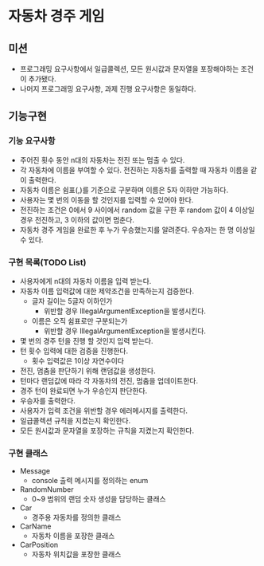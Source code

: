 # 자동차 경주 게임
## 미션
* 프로그래밍 요구사항에서 일급콜렉션, 모든 원시값과 문자열을 포장해야하는 조건이 추가됐다.
* 나머지 프로그래밍 요구사항, 과제 진행 요구사항은 동일하다.

## 기능구현

### 기능 요구사항
- 주어진 횟수 동안 n대의 자동차는 전진 또는 멈출 수 있다.
- 각 자동차에 이름을 부여할 수 있다. 전진하는 자동차를 출력할 때 자동차 이름을 같이 출력한다.
- 자동차 이름은 쉼표(,)를 기준으로 구분하며 이름은 5자 이하만 가능하다.
- 사용자는 몇 번의 이동을 할 것인지를 입력할 수 있어야 한다.
- 전진하는 조건은 0에서 9 사이에서 random 값을 구한 후 random 값이 4 이상일 경우 전진하고, 3 이하의 값이면 멈춘다.
- 자동차 경주 게임을 완료한 후 누가 우승했는지를 알려준다. 우승자는 한 명 이상일 수 있다.

### 구현 목록(TODO List)
* 사용자에게 n대의 자동차 이름을 입력 받는다.
* 자동차 이름 입력값에 대한 제약조건을 만족하는지 검증한다.
  * 글자 길이는 5글자 이하인가
    * 위반할 경우 IllegalArgumentException을 발생시킨다.
  * 이름은 오직 쉼표로만 구분되는가
    * 위반할 경우 IllegalArgumentException을 발생시킨다.
* 몇 번의 경주 턴을 진행 할 것인지 입력 받는다.
* 턴 횟수 입력에 대한 검증을 진행한다.
  * 횟수 입력값은 1이상 자연수이다
* 전진, 멈춤을 판단하기 위해 랜덤값을 생성한다.
* 턴마다 랜덤값에 따라 각 자동차의 전진, 멈춤을 업데이트한다.
* 경주 턴이 완료되면 누가 우승인지 판단한다.
* 우승자를 출력한다.
* 사용자가 입력 조건을 위반할 경우 에러메시지를 출력한다.
* 일급콜렉션 규칙을 지켰는지 확인한다.
* 모든 원시값과 문자열을 포장하는 규칙을 지켰는지 확인한다.

### 구현 클래스
+ Message
  + console 출력 메시지를 정의하는 enum
+ RandomNumber
  + 0~9 범위의 랜덤 숫자 생성을 담당하는 클래스
+ Car
  + 경주용 자동차를 정의한 클래스
+ CarName
  + 자동차 이름을 포장한 클래스
+ CarPosition
  + 자동차 위치값을 포장한 클래스